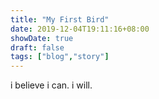 ```yaml
---
title: "My First Bird"
date: 2019-12-04T19:11:16+08:00
showDate: true
draft: false
tags: ["blog","story"]
---
```


i believe i can. i will.